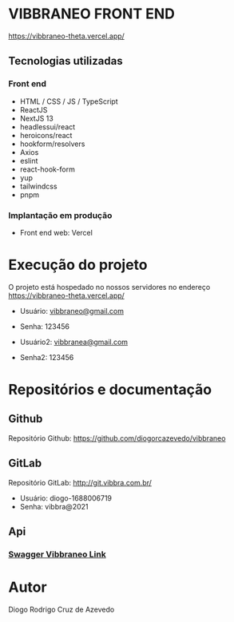 # VIBBRANEO FRONT END
https://vibbraneo-theta.vercel.app/


## Tecnologias utilizadas

### Front end

- HTML / CSS / JS / TypeScript
- ReactJS
- NextJS 13
- headlessui/react
- heroicons/react
- hookform/resolvers
- Axios
- eslint
- react-hook-form
- yup
- tailwindcss
- pnpm


### Implantação em produção
- Front end web: Vercel

# Execução do projeto
O projeto está hospedado no nossos servidores no endereço https://vibbraneo-theta.vercel.app/
- Usuário: vibbraneo@gmail.com
- Senha: 123456

- Usuário2: vibbranea@gmail.com
- Senha2: 123456

# Repositórios e documentação
## Github
Repositório Github: https://github.com/diogorcazevedo/vibbraneo


## GitLab
Repositório GitLab: http://git.vibbra.com.br/
- Usuário: diogo-1688006719
- Senha: vibbra@2021


## Api
### [Swagger Vibbraneo Link](https://administracaodosistema.com.br/sv/api/documentation "Swagger")


# Autor
Diogo Rodrigo Cruz de Azevedo